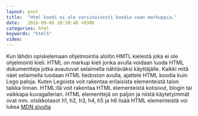 ```yaml
---
layout: post
title:  "Html koodi ei ole varsinaisesti koodia vaan markuppia."
date:   2016-09-06 18:30:46 +0300
categories: html
keywords: "html5"
video: 
---
```

Kun lähdin opiskelemaan ohjelmointia aloitin HMTL kielestä joka ei ole ohjelmointi kieli. 
HTML on markup kieli jonka avulla voidaan luoda HTML dokumentteja jotka avautuvat selaimella nähtäväksi 
käyttäjälle. Kaikki mitä näet selaimella luodaan HTML tiedoston avulla, ajattele HTML koodia kuin Lego paloja. 
Kuten Legoista voit rakentaa erilaisista elementeistä talon taikka linnan. HTML:llä voit rakentaa HTML elementeistä kotisivut, blogin tai vaikkapa kuvagallerian.
HTML elementtejä on paljon ja niistä käytetyimmät ovat mm. otsikkotasot h1, h2, h3, h4, h5 ja h6 lisää HTML elementeistä voi lukea [MDN sivulta][html-docs]

[html-docs]: https://developer.mozilla.org/en/docs/Web/HTML/Element 
